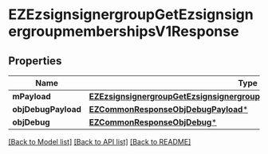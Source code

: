 # EZEzsignsignergroupGetEzsignsignergroupmembershipsV1Response

## Properties
Name | Type | Description | Notes
------------ | ------------- | ------------- | -------------
**mPayload** | [**EZEzsignsignergroupGetEzsignsignergroupmembershipsV1ResponseMPayload***](EZEzsignsignergroupGetEzsignsignergroupmembershipsV1ResponseMPayload.md) |  | 
**objDebugPayload** | [**EZCommonResponseObjDebugPayload***](EZCommonResponseObjDebugPayload.md) |  | [optional] 
**objDebug** | [**EZCommonResponseObjDebug***](EZCommonResponseObjDebug.md) |  | [optional] 

[[Back to Model list]](../README.md#documentation-for-models) [[Back to API list]](../README.md#documentation-for-api-endpoints) [[Back to README]](../README.md)


